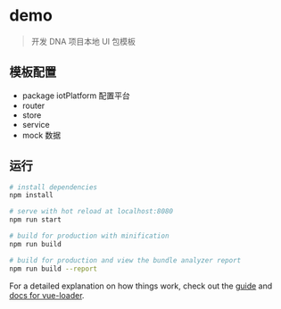 <!--
 * @Author: your name
 * @Date: 2019-06-26 17:37:54
 * @LastEditTime: 2021-12-13 14:28:26
 * @LastEditors: Please set LastEditors
 * @Description: 打开koroFileHeader查看配置 进行设置: https://github.com/OBKoro1/koro1FileHeader/wiki/%E9%85%8D%E7%BD%AE
 * @FilePath: \vue-cli2-mobile\README.md
-->

# demo

> 开发 DNA 项目本地 UI 包模板

## 模板配置

- package iotPlatform 配置平台
- router
- store
- service
- mock 数据

## 运行

```bash
# install dependencies
npm install

# serve with hot reload at localhost:8080
npm run start

# build for production with minification
npm run build

# build for production and view the bundle analyzer report
npm run build --report
```

For a detailed explanation on how things work, check out the [guide](http://vuejs-templates.github.io/webpack/) and [docs for vue-loader](http://vuejs.github.io/vue-loader).
